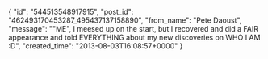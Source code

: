  {
   "id": "544513548917915",
   "post_id": "462493170453287_495437137158890",
   "from_name": "Pete Daoust",
   "message": "\"ME\", I meesed up on the start, but I recovered and did a FAIR appearance and told EVERYTHING about my new discoveries on WHO I AM :D",
   "created_time": "2013-08-03T16:08:57+0000"
 }

